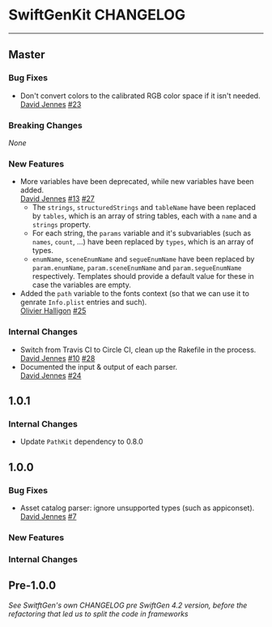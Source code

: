 # SwiftGenKit CHANGELOG

---

## Master

### Bug Fixes

* Don't convert colors to the calibrated RGB color space if it isn't needed.
  [David Jennes](https://github.com/djbe)
  [#23](https://github.com/SwiftGen/SwiftGenKit/issues/23)

### Breaking Changes

_None_

### New Features

* More variables have been deprecated, while new variables have been added.  
  [David Jennes](https://github.com/djbe)
  [#13](https://github.com/SwiftGen/SwiftGenKit/issues/13)
  [#27](https://github.com/SwiftGen/SwiftGenKit/issues/27)
  * The `strings`, `structuredStrings` and `tableName` have been replaced by `tables`, which is an array of string tables, each with a `name` and a `strings` property.
  * For each string, the `params` variable and it's subvariables (such as `names`, `count`, ...) have been replaced by `types`, which is an array of types.
  * `enumName`, `sceneEnumName` and `segueEnumName` have been replaced by `param.enumName`, `param.sceneEnumName` and `param.segueEnumName` respectively. Templates should provide a default value for these in case the variables are empty.
* Added the `path` variable to the fonts context (so that we can use it to genrate `Info.plist` entries and such).  
  [Olivier Halligon](https://github.com/AliGator)
  [#25](https://github.com/SwiftGen/SwiftGenKit/pull/25)
  
### Internal Changes

* Switch from Travis CI to Circle CI, clean up the Rakefile in the process.  
  [David Jennes](https://github.com/djbe)
  [#10](https://github.com/SwiftGen/SwiftGenKit/issues/10)
  [#28](https://github.com/SwiftGen/SwiftGenKit/issues/28)
* Documented the input & output of each parser.  
  [David Jennes](https://github.com/djbe)
  [#24](https://github.com/SwiftGen/SwiftGenKit/issues/24)

## 1.0.1

### Internal Changes

* Update `PathKit` dependency to 0.8.0

## 1.0.0

### Bug Fixes

* Asset catalog parser: ignore unsupported types (such as appiconset).  
  [David Jennes](https://github.com/djbe)
  [#7](https://github.com/SwiftGen/SwiftGenKit/issues/7)

### New Features

### Internal Changes

## Pre-1.0.0

_See SwitftGen's own CHANGELOG pre SwiftGen 4.2 version, before the refactoring that led us to split the code in frameworks_
